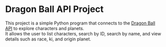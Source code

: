 # Dragon Ball API Project

This project is a simple Python program that connects to the [Dragon Ball API](https://dragonball-api.com/) to explore characters and planets.  
It allows the user to list characters, search by ID, search by name, and view details such as race, ki, and origin planet.
